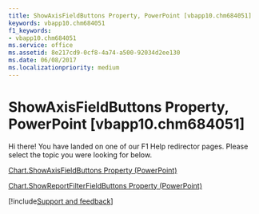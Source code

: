 ```yaml
---
title: ShowAxisFieldButtons Property, PowerPoint [vbapp10.chm684051]
keywords: vbapp10.chm684051
f1_keywords:
- vbapp10.chm684051
ms.service: office
ms.assetid: 8e217cd9-0cf8-4a74-a500-92034d2ee130
ms.date: 06/08/2017
ms.localizationpriority: medium
---
```



# ShowAxisFieldButtons Property, PowerPoint [vbapp10.chm684051]

Hi there! You have landed on one of our F1 Help redirector pages. Please select the topic you were looking for below.

[Chart.ShowAxisFieldButtons Property (PowerPoint)](https://msdn.microsoft.com/library/35c5f51c-fe2c-3448-d07d-327289d66a49%28Office.15%29.aspx)

[Chart.ShowReportFilterFieldButtons Property (PowerPoint)](https://msdn.microsoft.com/library/a254a18b-466a-bee4-772e-3352dc27249b%28Office.15%29.aspx)

[!include[Support and feedback](~/includes/feedback-boilerplate.md)]